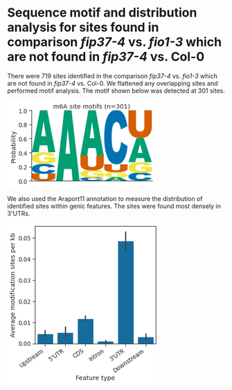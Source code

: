 # Sequence motif and distribution analysis for sites found in comparison *fip37-4* vs. *fio1-3* which are not found in *fip37-4* vs. Col-0



There were 719 sites identified in the comparison *fip37-4* vs. *fio1-3* which are not found in *fip37-4* vs. Col-0. We flattened any overlapping sites and performed motif analysis. The motif shown below was detected at 301 sites.




    
![png](fip37_vs_fio1__not__fip37_vs_col0_yanocomp_logos.py_files/fip37_vs_fio1__not__fip37_vs_col0_yanocomp_logos.py_3_1.png)
    



We also used the Araport11 annotation to measure the distribution of identified sites within genic features. The sites were found most densely in 3'UTRs.



    
![png](fip37_vs_fio1__not__fip37_vs_col0_yanocomp_logos.py_files/fip37_vs_fio1__not__fip37_vs_col0_yanocomp_logos.py_4_1.png)
    

